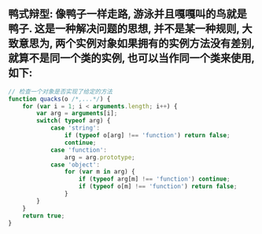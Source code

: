 ## 鸭式辩型: 像鸭子一样走路, 游泳并且嘎嘎叫的鸟就是鸭子. 这是一种解决问题的思想, 并不是某一种规则, 大致意思为, 两个实例对象如果拥有的实例方法没有差别, 就算不是同一个类的实例, 也可以当作同一个类来使用, 如下:
```javascript
// 检查一个对象是否实现了给定的方法
function quacks(o /*,...*/) {
	for (var i = 1; i < arguments.length; i++) {
		var arg = arguments[i];
		switch( typeof arg) {
			case 'string':
				if (typeof o[arg] !== 'function') return false;
				continue;
			case 'function':
				arg = arg.prototype;
			case 'object':
				for (var m in arg) {
					if (typeof arg[m] !== 'function') continue;
					if (typeof o[m] !== 'function') return false;
				}
		}
	}
	return true;
}
